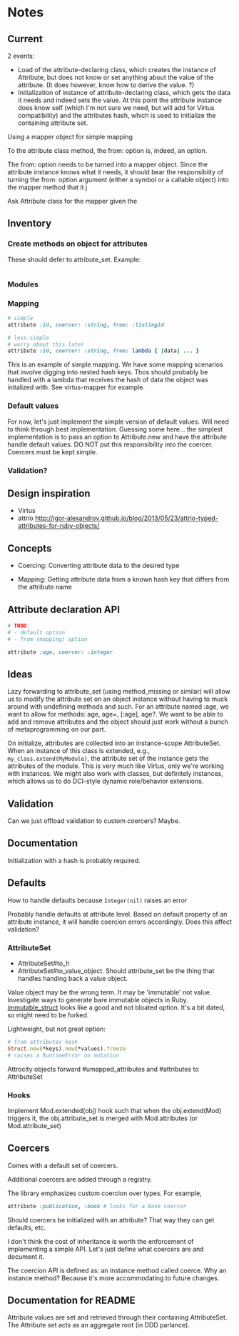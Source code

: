 Notes
=====

Current
-------

2 events:
- Load of the attribute-declaring class, which creates the instance of
  Attribute, but does not know or set anything about the value of the attribute.
  (It does however, know how to derive the value. ?)
- Initialization of instance of attribute-declaring class, which gets the data
  it needs and indeed sets the value. At this point the attribute instance does
  know self (which I'm not sure we need, but will add for Virtus compatibility)
  and the attributes hash, which is used to initialize the containing attribute
  set.

Using a mapper object for simple mapping

To the attribute class method, the from: option is, indeed, an option.

The from: option needs to be turned into a mapper object. Since the attribute
instance knows what it needs, it should bear the responsibiity of turning the
from: option argument (either a symbol or a callable object) into the mapper
method that it j

Ask Attribute class for the mapper given the

Inventory
---------

### Create methods on object for attributes

These should defer to attribute_set. Example:

```ruby

```

### Modules


### Mapping

```ruby
# simple
attribute :id, coercer: :string, from: :listingid

# less simple
# worry about this later
attribute :id, coercer: :string, from: lambda { |data| ... }
```

This is an example of simple mapping. We have some mapping scenarios that
involve digging into nested hash keys. Thos should probably be handled with a
lambda that receives the hash of data the object was initalized with. See
virtus-mapper for example.

### Default values

For now, let's just implement the simple version of default values. Will need to
think through best implementation. Guessing some here... the simplest
implementation is to pass an option to Attribute.new and have the attribute
handle default values. DO NOT put this responsibility into the coercer. Coercers
must be kept simple.

### Validation?


Design inspiration
------------------

- Virtus
- attrio
  http://igor-alexandrov.github.io/blog/2013/05/23/attrio-typed-attributes-for-ruby-objects/


Concepts
--------

- Coercing: Converting attribute data to the desired type

- Mapping: Getting attribute data from a known hash key that differs from the
  attribute name


Attribute declaration API
-------------------------

```ruby
# TODO:
# - default option
# - from (mapping) option

attribute :age, coercer: :integer
```


Ideas
-----

Lazy forwarding to attribute_set (using method_missing or similar) will allow us
to modify the attribute set on an object instance without having to muck around
with undefining methods and such. For an attribute named :age, we want to allow
for methods: age, age=, [:age], age?. We want to be able to add and remove
attributes and the object should just work without a bunch of metaprogramming on
our part.

On initialize, attributes are collected into an instance-scope AttributeSet.
When an instance of this class is extended, e.g., `my_class.extend(MyModule)`,
the attribute set of the instance gets the attributes of the module. This is
very much like Virtus, only we're working with instances. We might also work
with classes, but definitely instances, which allows us to do DCI-style dynamic
role/behavior extensions.


Validation
----------

Can we just offload validation to custom coercers? Maybe.


Documentation
-------------

Initialization with a hash is probably required.


Defaults
--------

How to handle defaults because `Integer(nil)` raises an error

Probably handle defaults at attribute level. Based on default property of an
attribute instance, it will handle coercion errors accordingly. Does this affect
validation?

### AttributeSet

- AttributeSet#to_h
- AttributeSet#to_value_object. Should attribute_set be the thing that handles
  handing back a value object.

Value object may be the wrong term. It may be 'immutable' not value. Investigate
ways to generate bare immutable objects in Ruby.
[immutable_struct](https://github.com/iconara/immutable_struct) looks like a
good and not bloated option. It's a bit dated, so might need to be forked.

Lightweight, but not great option:

```ruby
# from attributes hash
Struct.new(*keys).new(*values).freeze
# raises a RuntimeError on mutation
```

Attrocity objects forward #umapped_attributes and #attributes to AttributeSet

### Hooks

Implement Mod.extended(obj) hook such that when the obj.extend(Mod) triggers it,
the obj.attribute_set is merged with Mod.attributes (or Mod.attribute_set)

Coercers
--------

Comes with a default set of coercers.

Additional coercers are added through a registry.

The library emphasizes custom coercion over types. For example,

```ruby
attribute :publication, :book # looks for a Book coercer
```

Should coercers be initialized with an attribute? That way they can get
defaults, etc.

I don't think the cost of inheritance is worth the enforcement of implementing a
simple API. Let's just define what coercers are and document it.

The coercion API is defined as: an instance method called coerce. Why an
instance method? Because it's more accommodating to future changes.

Documentation for README
------------------------

Attribute values are set and retrieved through their containing AttributeSet.
The Attribute set acts as an aggregate root (in DDD parlance).

